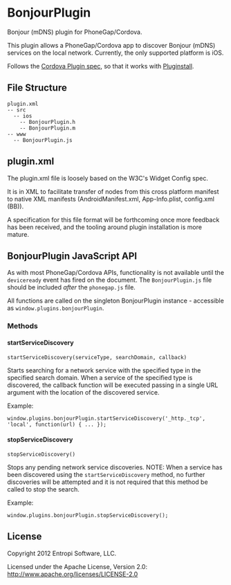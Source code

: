 BonjourPlugin
=============

Bonjour (mDNS) plugin for PhoneGap/Cordova.

This plugin allows a PhoneGap/Cordova app to discover Bonjour (mDNS) services on
the local network. Currently, the only supported platform is iOS.

Follows the [Cordova Plugin spec](https://github.com/alunny/cordova-plugin-spec),
so that it works with [Pluginstall](https://github.com/alunny/pluginstall).

## File Structure

    plugin.xml
    -- src
      -- ios
        -- BonjourPlugin.h
        -- BonjourPlugin.m
    -- www
      -- BonjourPlugin.js

## plugin.xml

The plugin.xml file is loosely based on the W3C's Widget Config spec.

It is in XML to facilitate transfer of nodes from this cross platform manifest
to native XML manifests (AndroidManifest.xml, App-Info.plist, config.xml (BB)).

A specification for this file format will be forthcoming once more feedback
has been received, and the tooling around plugin installation is more mature. 

## BonjourPlugin JavaScript API

As with most PhoneGap/Cordova APIs, functionality is not available until the
`deviceready` event has fired on the document. The `BonjourPlugin.js` file
should be included _after_ the `phonegap.js` file.

All functions are called on the singleton BonjourPlugin instance - accessible
as `window.plugins.bonjourPlugin`.

### Methods

#### startServiceDiscovery

    startServiceDiscovery(serviceType, searchDomain, callback)

Starts searching for a network service with the specified type in the
specified search domain. When a service of the specified type is discovered,
the callback function will be executed passing in a single URL argument with
the location of the discovered service.

Example:

    window.plugins.bonjourPlugin.startServiceDiscovery('_http._tcp', 'local', function(url) { ... });

#### stopServiceDiscovery

    stopServiceDiscovery()

Stops any pending network service discoveries. NOTE: When a service has been
discovered using the `startServiceDiscovery` method, no further discoveries
will be attempted and it is not required that this method be called to stop
the search.

Example:

    window.plugins.bonjourPlugin.stopServiceDiscovery();

## License

Copyright 2012 Entropi Software, LLC.

Licensed under the Apache License, Version 2.0: http://www.apache.org/licenses/LICENSE-2.0

